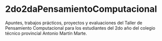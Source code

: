 # 2do2daPensamientoComputacional
Apuntes, trabajos prácticos, proyectos y evaluaciones del Taller de Pensamiento Computacional para los estudiantes del 2do año del colegio técnico provincial Antonio Martín Marte. 

